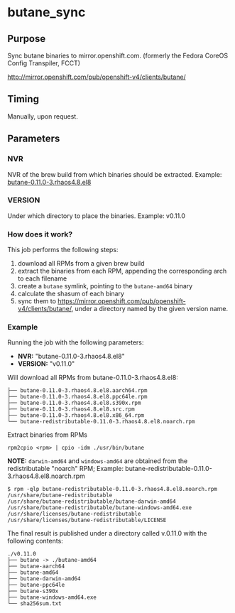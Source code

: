 # butane_sync

## Purpose

Sync butane binaries to mirror.openshift.com.
(formerly the Fedora CoreOS Config Transpiler, FCCT)

<http://mirror.openshift.com/pub/openshift-v4/clients/butane/>

## Timing

Manually, upon request.

## Parameters

### NVR

NVR of the brew build from which binaries should be extracted.
Example: [butane-0.11.0-3.rhaos4.8.el8][]

### VERSION

Under which directory to place the binaries.
Example: v0.11.0

[butane-0.11.0-3.rhaos4.8.el8]: https://brewweb.engineering.redhat.com/brew/buildinfo?buildID=1592689]

### How does it work?

This job performs the following steps:

1. download all RPMs from a given brew build
2. extract the binaries from each RPM, appending the corresponding arch to each filename
3. create a `butane` symlink, pointing to the `butane-amd64` binary
4. calculate the shasum of each binary
5. sync them to https://mirror.openshift.com/pub/openshift-v4/clients/butane/, under a directory named
by the given version name.

### Example

Running the job with the following parameters:

* **NVR:** "butane-0.11.0-3.rhaos4.8.el8"
* **VERSION:** "v0.11.0"

Will download all RPMs from butane-0.11.0-3.rhaos4.8.el8:

    ├── butane-0.11.0-3.rhaos4.8.el8.aarch64.rpm
    ├── butane-0.11.0-3.rhaos4.8.el8.ppc64le.rpm
    ├── butane-0.11.0-3.rhaos4.8.el8.s390x.rpm
    ├── butane-0.11.0-3.rhaos4.8.el8.src.rpm
    ├── butane-0.11.0-3.rhaos4.8.el8.x86_64.rpm
    └── butane-redistributable-0.11.0-3.rhaos4.8.el8.noarch.rpm

Extract binaries from RPMs

    rpm2cpio <rpm> | cpio -idm ./usr/bin/butane

**NOTE:** `darwin-amd64` and `windows-amd64` are obtained from the redistributable "noarch" RPM;
Example: butane-redistributable-0.11.0-3.rhaos4.8.el8.noarch.rpm

    $ rpm -qlp butane-redistributable-0.11.0-3.rhaos4.8.el8.noarch.rpm
    /usr/share/butane-redistributable
    /usr/share/butane-redistributable/butane-darwin-amd64
    /usr/share/butane-redistributable/butane-windows-amd64.exe
    /usr/share/licenses/butane-redistributable
    /usr/share/licenses/butane-redistributable/LICENSE

The final result is published under a directory called v.0.11.0 with the following contents:

    ./v0.11.0
    ├── butane -> ./butane-amd64
    ├── butane-aarch64
    ├── butane-amd64
    ├── butane-darwin-amd64
    ├── butane-ppc64le
    ├── butane-s390x
    ├── butane-windows-amd64.exe
    └── sha256sum.txt
